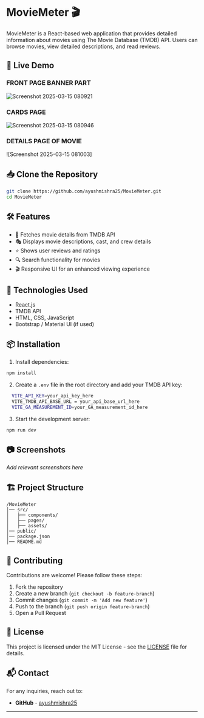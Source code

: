 # MovieMeter 🎬

MovieMeter is a React-based web application that provides detailed information about movies using The Movie Database (TMDB) API. Users can browse movies, view detailed descriptions, and read reviews.

## 🚀 Live Demo

### FRONT PAGE BANNER PART 
![Screenshot 2025-03-15 080921](https://github.com/user-attachments/assets/eca3a43f-42f9-4e83-8de8-d4c13d2298a7)

### CARDS PAGE 
![Screenshot 2025-03-15 080946](https://github.com/user-attachments/assets/de14706a-c18c-4ca1-b1c1-2eb8f4ad11a7)

### DETAILS PAGE OF MOVIE
![Screenshot 2025-03-15 081003]



## 📥 Clone the Repository
```bash
git clone https://github.com/ayushmishra25/MovieMeter.git
cd MovieMeter
```

## 🛠 Features
- 📌 Fetches movie details from TMDB API
- 🎭 Displays movie descriptions, cast, and crew details
- ⭐ Shows user reviews and ratings
- 🔍 Search functionality for movies
- 🎬 Responsive UI for an enhanced viewing experience

## 🔧 Technologies Used
- React.js
- TMDB API
- HTML, CSS, JavaScript
- Bootstrap / Material UI (if used)

## 📦 Installation
1. Install dependencies:
```bash
npm install
```
2. Create a `.env` file in the root directory and add your TMDB API key:
```bash
  VITE_API_KEY=your_api_key_here
  VITE_TMDB_API_BASE_URL = your_api_base_url_here
  VITE_GA_MEASUREMENT_ID=your_GA_measurement_id_here
```
3. Start the development server:
```bash
npm run dev
```

## 📷 Screenshots
_Add relevant screenshots here_

## 🏗 Project Structure
```
/MovieMeter
│── src/
│   ├── components/
│   ├── pages/
│   ├── assets/
│── public/
│── package.json
│── README.md
```

## 🤝 Contributing
Contributions are welcome! Please follow these steps:
1. Fork the repository
2. Create a new branch (`git checkout -b feature-branch`)
3. Commit changes (`git commit -m 'Add new feature'`)
4. Push to the branch (`git push origin feature-branch`)
5. Open a Pull Request

## 📜 License
This project is licensed under the MIT License - see the [LICENSE](LICENSE) file for details.

## 📬 Contact
For any inquiries, reach out to:
- **GitHub** - [ayushmishra25](https://github.com/ayushmishra25)

---

